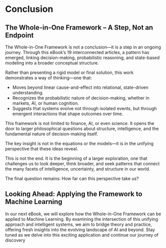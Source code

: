 # Conclusion

##  The Whole-in-One Framework – A Step, Not an Endpoint  

The Whole-in-One Framework is not a conclusion—it is a step in an ongoing journey. Through this eBook’s 19 interconnected articles, a pattern has emerged, linking decision-making, probabilistic reasoning, and state-based modeling into a broader conceptual structure.  

Rather than presenting a rigid model or final solution, this work demonstrates a way of thinking—one that:  

- Moves beyond linear cause-and-effect into relational, state-driven understanding.  
- Recognizes the probabilistic nature of decision-making, whether in markets, AI, or human cognition.  
- Suggests that systems evolve not through isolated events, but through emergent interactions that shape outcomes over time.  

This framework is not limited to finance, AI, or even science. It opens the door to larger philosophical questions about structure, intelligence, and the fundamental nature of decision-making itself.  

The key insight is not in the equations or the models—it is in the unifying perspective that these ideas reveal.  

This is not the end. It is the beginning of a larger exploration, one that challenges us to look deeper, think broader, and seek patterns that connect the many facets of intelligence, uncertainty, and structure in our world.  

The final question remains: How far can this perspective take us?  


## Looking Ahead: Applying the Framework to Machine Learning

In our next eBook, we will explore how the Whole-in-One Framework can be applied to Machine Learning. By examining the intersection of this unifying approach and intelligent systems, we aim to bridge theory and practice, offering fresh insights into the evolving landscape of AI and beyond. Stay tuned as we delve into this exciting application and continue our journey of discovery